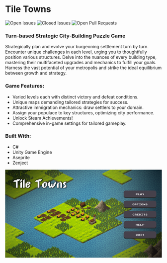 # Tile Towns


![Open Issues](https://img.shields.io/github/issues-raw/MountainCat1/The-Greatest-Hero-Of-This-Run.svg)
![Closed Issues](https://img.shields.io/github/issues-closed-raw/MountainCat1/The-Greatest-Hero-Of-This-Run.svg)
![Open Pull Requests](https://img.shields.io/github/issues-pr-raw/MountainCat1/The-Greatest-Hero-Of-This-Run.svg)

### Turn-based Strategic City-Building Puzzle Game

Strategically plan and evolve your burgeoning settlement turn by turn. Encounter unique challenges in each level, urging you to thoughtfully position various structures. Delve into the nuances of every building type, mastering their multifaceted upgrades and mechanics to fulfill your goals. Harness the vast potential of your metropolis and strike the ideal equilibrium between growth and strategy.

### Game Features:
* Varied levels each with distinct victory and defeat conditions.
* Unique maps demanding tailored strategies for success.
* Attractive immigration mechanics: draw settlers to your domain.
* Assign your populace to key structures, optimizing city performance.
* Unlock Steam Achievements!
* Comprehensive in-game settings for tailored gameplay.


### Built With:
* C#
* Unity Game Engine
* Aseprite
* Zenject

  
![Screenshot of the game](Screenshots/Menu.png)
